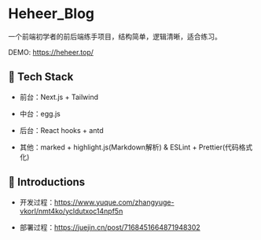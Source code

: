 # Heheer_Blog

一个前端初学者的前后端练手项目，结构简单，逻辑清晰，适合练习。

DEMO: https://heheer.top/

## 🍭 Tech Stack
- 前台：Next.js + Tailwind

- 中台：egg.js

- 后台：React hooks + antd

- 其他：marked + highlight.js(Markdown解析) & ESLint + Prettier(代码格式化)

## 🍤 Introductions
- 开发过程：https://www.yuque.com/zhangyuge-vkorl/nmt4ko/ycldutxoc14npf5n

- 部署过程：https://juejin.cn/post/7168451664871948302
